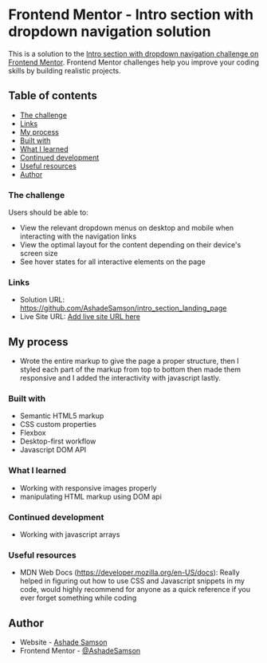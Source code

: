 # Frontend Mentor - Intro section with dropdown navigation solution

This is a solution to the [Intro section with dropdown navigation challenge on Frontend Mentor](https://www.frontendmentor.io/challenges/intro-section-with-dropdown-navigation-ryaPetHE5). Frontend Mentor challenges help you improve your coding skills by building realistic projects. 



## Table of contents

  - [The challenge](#the-challenge)
  - [Links](#links)
  - [My process](#my-process)
  - [Built with](#built-with)
  - [What I learned](#what-i-learned)
  - [Continued development](#continued-development)
  - [Useful resources](#useful-resources)
- [Author](#author)



### The challenge

Users should be able to:

- View the relevant dropdown menus on desktop and mobile when interacting with the navigation links
- View the optimal layout for the content depending on their device's screen size
- See hover states for all interactive elements on the page



### Links

- Solution URL: https://github.com/AshadeSamson/intro_section_landing_page
- Live Site URL: [Add live site URL here](https://your-live-site-url.com)



## My process

- Wrote the entire markup to give the page a proper structure, then I styled each part of the markup from top to bottom then made them responsive and I added the interactivity with javascript lastly.



### Built with

- Semantic HTML5 markup
- CSS custom properties
- Flexbox
- Desktop-first workflow
- Javascript DOM API



### What I learned

- Working with responsive images properly
- manipulating HTML markup using DOM api



### Continued development

- Working with javascript arrays



### Useful resources

- MDN Web Docs (https://developer.mozilla.org/en-US/docs): Really helped in figuring out how to use CSS and Javascript snippets in my code, would highly recommend for anyone as a quick reference if you ever forget something while coding



## Author

- Website - [Ashade Samson](https://www.linkedin.com/in/ashadesamson18)
- Frontend Mentor - [@AshadeSamson](https://www.frontendmentor.io/profile/AshadeSamson)
